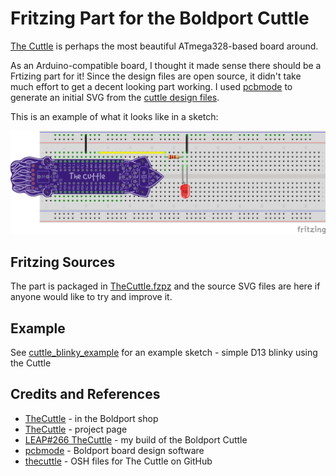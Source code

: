 # Fritzing Part for the Boldport Cuttle

[The Cuttle](http://www.boldport.com/tc/) is perhaps the most beautiful ATmega328-based board around.

As an Arduino-compatible board, I thought it made sense there should be a Frtizing part for it!
Since the design files are open source, it didn't take much effort to get a decent looking part working.
I used [pcbmode](https://github.com/boldport/pcbmode) to generate an initial SVG from the
[cuttle design files](https://github.com/boldport/thecuttle).

This is an example of what it looks like in a sketch:

![cuttle_blinky_example_bb](./cuttle_blinky_example/cuttle_blinky_example_bb.jpg?raw=true)

## Fritzing Sources

The part is packaged in [TheCuttle.fzpz](./TheCuttle.fzpz) and the source SVG files are here if anyone would like to try and improve it.

## Example

See [cuttle_blinky_example](./cuttle_blinky_example) for an example sketch - simple D13 blinky using the Cuttle

## Credits and References
* [TheCuttle](http://www.boldport.club/shop/product/390973459) - in the Boldport shop
* [TheCuttle](http://www.boldport.com/tc/) - project page
* [LEAP#266 TheCuttle](../../BoldportClub/TheCuttle/) - my build of the Boldport Cuttle
* [pcbmode](https://github.com/boldport/pcbmode) - Boldport board design software
* [thecuttle](https://github.com/boldport/thecuttle) - OSH files for The Cuttle on GitHub

